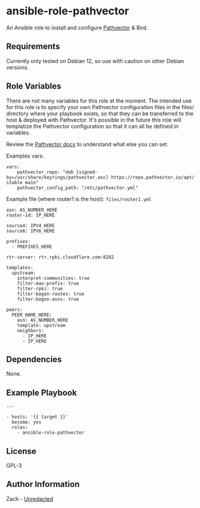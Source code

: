 ansible-role-pathvector
=========

An Ansible role to install and configure [Pathvector](https://pathvector.io/) & Bird.

Requirements
------------

Currently only tested on Debian 12, so use with caution on other Debian versions.

Role Variables
--------------

There are not many variables for this role at the moment. The intended use for this role is to specify your own Pathvector configuration files in the files/ directory where your playbook exists, so that they can be transferred to the host & deployed with Pathvector. It's possible in the future this role will templatize the Pathvector configuration so that it can all be defined in variables.

Review the [Pathvector docs](https://pathvector.io/docs/about) to understand what else you can set.

Examples vars:

```
vars:
    pathvector_repo: "deb [signed-by=/usr/share/keyrings/pathvector.asc] https://repo.pathvector.io/apt/ stable main"
    pathvector_config_path: "/etc/pathvector.yml"
```

Example file (where router1 is the host): `files/router1.yml`

```
asn: AS_NUMBER_HERE
router-id: IP_HERE

source4: IPV4_HERE
source6: IPV6_HERE

prefixes:
  - PREFIXES_HERE

rtr-server: rtr.rpki.cloudflare.com:8282

templates:
  upstream:
    interpret-communities: true
    filter-max-prefix: true
    filter-rpki: true
    filter-bogon-routes: true
    filter-bogon-asns: true

peers:
  PEER_NAME_HERE:
    asn: AS_NUMBER_HERE
    template: upstream
    neighbors:
      - IP_HERE
      - IP_HERE
```

Dependencies
------------

None.

Example Playbook
----------------

```
---

- hosts: '{{ target }}'
  become: yes
  roles:
    - ansible-role-pathvector
```

License
-------

GPL-3

Author Information
------------------

Zach - [Unredacted](https://unredacted.org/)